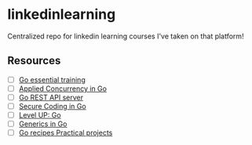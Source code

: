 # linkedinlearning
Centralized repo for linkedin learning courses I've taken on that platform!

## Resources

- [ ] <a href="https://www.linkedin.com/learning/go-essential-training-16567666">Go essential training</a>
- [ ] <a href="https://www.linkedin.com/learning/applied-concurrency-in-go">Applied Concurrency in Go</a>
- [ ] <a href="https://www.linkedin.com/learning/practice-it-go-rest-api-server">Go REST API server</a>
- [ ] <a href="https://www.linkedin.com/learning/secure-coding-in-go/">Secure Coding in Go</a>
- [ ] <a href="https://www.linkedin.com/learning/level-up-go/">Level UP: Go</a>
- [ ] <a href="https://www.linkedin.com/learning/generics-in-go/generics-in-go-1-18">Generics in Go</a>
- [ ] <a href="https://www.linkedin.com/learning/go-recipes-practical-projects">Go recipes Practical projects</a>

